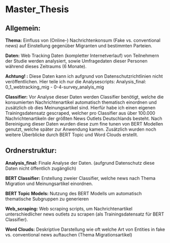 # Master_Thesis

## Allgemein: 

**Thema:** Einfluss von (Online-) Nachrichtenkonsum (Fake vs. conventional news) auf Einstellung gegenüber Migranten und bestimmten Parteien. 

**Daten:** Web Tracking Daten (kompletter Internetverlauf) von Teilnehmern der Studie werden analysiert, sowie Umfragedaten dieser Personen während dieses Zeitraums (6 Monate).

**Achtung! :** Diese Daten kann ich aufgrund von Datenschutzrichtlinien nicht veröffentlichen. Hier teile ich nur die Analysescripts: 
Analysis_final: 0_1_webtracking_mig - 0-4-survey_analyis_mig

**Classifier:** Vor Analyse dieser Daten werden Classifier benötigt, welche die konsumierten Nachrichtenartikel automatisch thematisch einordnen und zusätzlich ob dies Meinungsartikel sind. 
Hierfür habe ich einen eigenen Trainingsdatensatz gescraped, welcher pro Classifier aus über 100.000 Nachrichtenartikeln der größten News Outlets Deutschlands besteht.
Nach Bereinigung dieser Daten wurden diese zum fine tunen von BERT Modellen genutzt, welche später zur Anwendung kamen. Zusätzlich wurden noch weitere Überblicke durch BERT Topic und Word Clouds erstellt.

## Ordnerstruktur:

**Analysis_final:** Finale Analyse der Daten. (aufgrund Datenschutz diese Daten nicht öffentlich zugänglich)

**BERT Classifier:** Erstellung zweier Classifier, welche news nach Thema Migration und Meinungsartikel einordnen.

**BERT Topic Models:** Nutzung des BERT Modells um automatisch thematische Subgruppen zu generieren

**Web_scraping:** Web scraping scripts, um Nachrichtenartikel unterschiedlicher news outlets zu scrapen (als Trainingsdatensatz für BERT Classifier).

**Word Clouds:** Deskriptive Darstellung wie oft welche Art von Entities in fake vs. conventional news auftauchen (Thema Migrationsartikel)
